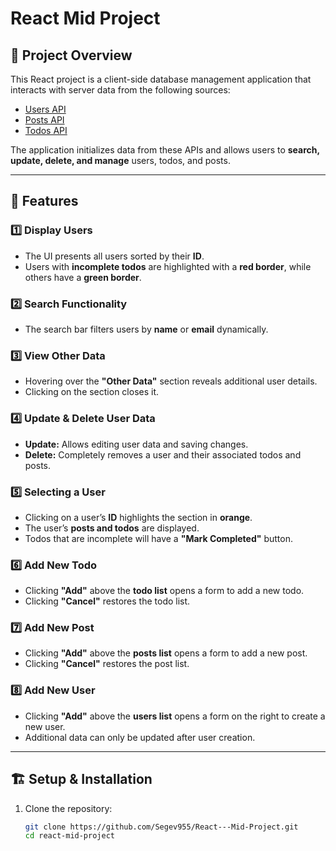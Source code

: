 # React Mid Project

## 📌 Project Overview  
This React project is a client-side database management application that interacts with server data from the following sources:  

- [Users API](https://jsonplaceholder.typicode.com/users)  
- [Posts API](https://jsonplaceholder.typicode.com/posts)  
- [Todos API](https://jsonplaceholder.typicode.com/todos)  

The application initializes data from these APIs and allows users to **search, update, delete, and manage** users, todos, and posts.

---

## 🔹 Features  

### **1️⃣ Display Users**  
- The UI presents all users sorted by their **ID**.  
- Users with **incomplete todos** are highlighted with a **red border**, while others have a **green border**.  

### **2️⃣ Search Functionality**  
- The search bar filters users by **name** or **email** dynamically.  

### **3️⃣ View Other Data**  
- Hovering over the **"Other Data"** section reveals additional user details.  
- Clicking on the section closes it.  

### **4️⃣ Update & Delete User Data**  
- **Update:** Allows editing user data and saving changes.  
- **Delete:** Completely removes a user and their associated todos and posts.  

### **5️⃣ Selecting a User**  
- Clicking on a user’s **ID** highlights the section in **orange**.  
- The user’s **posts and todos** are displayed.  
- Todos that are incomplete will have a **"Mark Completed"** button.  

### **6️⃣ Add New Todo**  
- Clicking **"Add"** above the **todo list** opens a form to add a new todo.  
- Clicking **"Cancel"** restores the todo list.  

### **7️⃣ Add New Post**  
- Clicking **"Add"** above the **posts list** opens a form to add a new post.  
- Clicking **"Cancel"** restores the post list.  

### **8️⃣ Add New User**  
- Clicking **"Add"** above the **users list** opens a form on the right to create a new user.  
- Additional data can only be updated after user creation.  

---

## 🏗️ Setup & Installation  

1. Clone the repository:  
   ```sh
   git clone https://github.com/Segev955/React---Mid-Project.git
   cd react-mid-project
